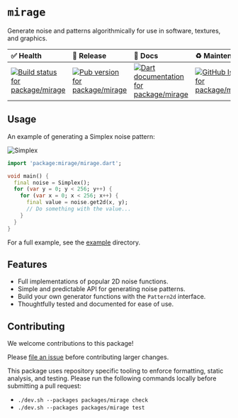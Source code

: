 <!-- #region(HEADER) -->
# `mirage`

Generate noise and patterns algorithmically for use in software, textures, and
graphics.

| ✅ Health | 🚀 Release | 📝 Docs | ♻️ Maintenance |
|:----------|:-----------|:--------|:--------------|
| [![Build status for package/mirage](https://github.com/matanlurey/pub.lurey.dev/actions/workflows/package_mirage.yaml/badge.svg)](https://github.com/matanlurey/pub.lurey.dev/actions/workflows/package_mirage.yaml) | [![Pub version for package/mirage](https://img.shields.io/pub/v/mirage)](https://pub.dev/packages/mirage) | [![Dart documentation for package/mirage](https://img.shields.io/badge/dartdoc-reference-blue.svg)](https://pub.dev/documentation/mirage) | [![GitHub Issues for package/mirage](https://img.shields.io/github/issues/matanlurey/pub.lurey.dev/pkg-mirage?label=issues)](https://github.com/matanlurey/pub.lurey.dev/issues?q=is%3Aopen+is%3Aissue+label%3Apkg-mirage) |
<!-- #endregion -->

## Usage

An example of generating a Simplex noise pattern:

![Simplex](https://github.com/user-attachments/assets/5168bc86-9915-4664-ae8d-3752e2bd3651)

```dart
import 'package:mirage/mirage.dart';

void main() {
  final noise = Simplex();
  for (var y = 0; y < 256; y++) {
    for (var x = 0; x < 256; x++) {
      final value = noise.get2d(x, y);
      // Do something with the value...
    }
  }
}
```

For a full example, see the [example](./example) directory.

## Features

- Full implementations of popular 2D noise functions.
- Simple and predictable API for generating noise patterns.
- Build your own generator functions with the `Pattern2d` interface.
- Thoughtfully tested and documented for ease of use.

<!-- #region(CONTRIBUTING) -->
## Contributing

We welcome contributions to this package!

Please [file an issue][] before contributing larger changes.

[file an issue]: https://github.com/matanlurey/pub.lurey.dev/issues/new?labels=pkg-mirage

This package uses repository specific tooling to enforce formatting, static analysis, and testing. Please run the following commands locally before submitting a pull request:

- `./dev.sh --packages packages/mirage check`
- `./dev.sh --packages packages/mirage test`

<!-- #endregion -->
